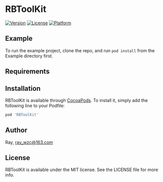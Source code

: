 # RBToolKit

[![Version](https://img.shields.io/cocoapods/v/RBToolKit.svg?style=flat)](http://cocoapods.org/pods/RBToolKit)
[![License](https://img.shields.io/cocoapods/l/RBToolKit.svg?style=flat)](http://cocoapods.org/pods/RBToolKit)
[![Platform](https://img.shields.io/cocoapods/p/RBToolKit.svg?style=flat)](http://cocoapods.org/pods/RBToolKit)

## Example

To run the example project, clone the repo, and run `pod install` from the Example directory first.

## Requirements

## Installation

RBToolKit is available through [CocoaPods](http://cocoapods.org). To install
it, simply add the following line to your Podfile:

```ruby
pod 'RBToolKit'
```

## Author

Ray, ray_wzc@163.com

## License

RBToolKit is available under the MIT license. See the LICENSE file for more info.
